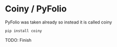 # Coiny / PyFolio


PyFolio was taken already so instead it is called coiny


```bash
pip install coiny
```

TODO: Finish
